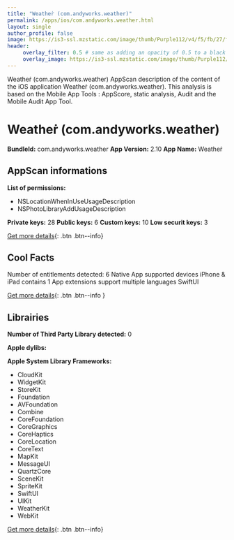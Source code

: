 ```yaml
---
title: "Weatheṙ (com.andyworks.weather)"
permalink: /apps/ios/com.andyworks.weather.html
layout: single
author_profile: false
image: https://is3-ssl.mzstatic.com/image/thumb/Purple112/v4/f5/fb/27/f5fb276b-93e4-0a12-eca3-fde960a13919/AppIcon-1x_U007emarketing-0-7-0-85-220.png/512x512bb.jpg
header: 
     overlay_filter: 0.5 # same as adding an opacity of 0.5 to a black background
     overlay_image: https://is3-ssl.mzstatic.com/image/thumb/Purple112/v4/f5/fb/27/f5fb276b-93e4-0a12-eca3-fde960a13919/AppIcon-1x_U007emarketing-0-7-0-85-220.png/512x512bb.jpg
---
```

Weatheṙ (com.andyworks.weather) AppScan description of the content of the iOS application Weatheṙ (com.andyworks.weather). This analysis is based on the Mobile App Tools : AppScore, static analysis, Audit and the Mobile Audit App Tool.

# Weatheṙ (com.andyworks.weather)

**BundleId:** com.andyworks.weather
**App Version:** 2.10
**App Name:** Weatheṙ


## AppScan informations 

**List of permissions:** 
- NSLocationWhenInUseUsageDescription
- NSPhotoLibraryAddUsageDescription
  
  
**Private keys:** 28
**Public keys:** 6
**Custom keys:** 10
**Low securit keys:** 3
  
[Get more details](/pricing.html){: .btn .btn--info}

## Cool Facts

Number of entitlements detected: 6
Native App
supported devices iPhone & iPad
contains 1 App extensions
support multiple languages
SwiftUI
  
[Get more details](/pricing.html){: .btn .btn--info }

## Librairies 
**Number of Third Party Library detected:** 0


**Apple dylibs:**


**Apple System Library Frameworks:**
- CloudKit
- WidgetKit
- StoreKit
- Foundation
- AVFoundation
- Combine
- CoreFoundation
- CoreGraphics
- CoreHaptics
- CoreLocation
- CoreText
- MapKit
- MessageUI
- QuartzCore
- SceneKit
- SpriteKit
- SwiftUI
- UIKit
- WeatherKit
- WebKit


  
[Get more details](/pricing.html){: .btn .btn--info}

